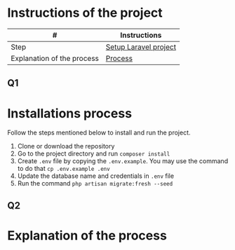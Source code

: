 # Instructions of the project #
|           #                |   **Instructions**                          |
|----------------------------|---------------------------------------------|
| Step                       |  [Setup Laravel project](#q1)<br>           |
| Explanation of the process |  [Process ](#q2)<br>                         |


## Q1
# Installations process
Follow the steps mentioned below to install and run the project.

1. Clone or download the repository
2. Go to the project directory and run `composer install`
3. Create `.env` file by copying the `.env.example`. You may use the command to do that `cp .env.example .env`
4. Update the database name and credentials in `.env` file
5. Run the command `php artisan migrate:fresh --seed`

## Q2
# Explanation of the process

